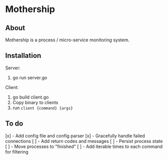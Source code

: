 Mothership
=========

## About

Mothership is a process / micro-service monitoring system. 


## Installation

Server: 
 1) go run server.go
   

Client:
 1) go build client.go 
 2) Copy binary to clients
 3) run `client {command} {args}`


## To do

 [x] - Add config file and config parser
 [x] - Gracefully handle failed connections
 [ ] - Add return codes and messages
 [ ] - Persist process state
 [ ] - Move processes to "finished"
 [ ] - Add iterable times to each command for filtering

